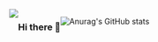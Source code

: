 <div style="display:flex; flex-direction:row;">
  <a href="https://velog.io/@coding_cat">
    <img src="https://img.shields.io/badge/velog-20C997?style=flat&logo=V&logoColor=white&link=https://velog.io/@coding_cat"/></a>

### Hi there 👋
![Anurag's GitHub stats](https://github-readme-stats.vercel.app/api?username=jongkweanlee&show_icons=true&theme=aura_dark)
